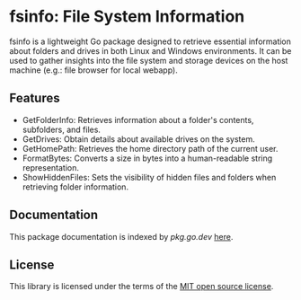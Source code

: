 # fsinfo: File System Information
fsinfo is a lightweight Go package designed to retrieve essential information about folders and drives in both Linux and Windows environments. It can be used to gather insights into the file system and storage devices on the host machine (e.g.: file browser for local webapp).

## Features
* GetFolderInfo: Retrieves information about a folder's contents, subfolders, and files.
* GetDrives: Obtain details about available drives on the system.
* GetHomePath: Retrieves the home directory path of the current user.
* FormatBytes: Converts a size in bytes into a human-readable string representation.
* ShowHiddenFiles: Sets the visibility of hidden files and folders when retrieving folder information.

## Documentation
This package documentation is indexed by *pkg.go.dev* [here](https://pkg.go.dev/github.com/jjcapellan/fsinfo#section-documentation).

## License
This library is licensed under the terms of the [MIT open source license](LICENSE).